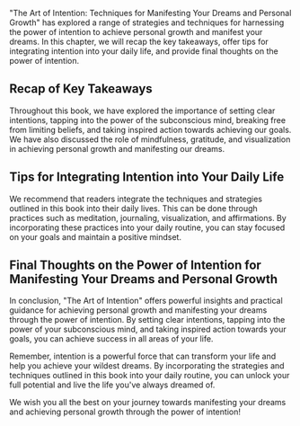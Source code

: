 

"The Art of Intention: Techniques for Manifesting Your Dreams and Personal Growth" has explored a range of strategies and techniques for harnessing the power of intention to achieve personal growth and manifest your dreams. In this chapter, we will recap the key takeaways, offer tips for integrating intention into your daily life, and provide final thoughts on the power of intention.

Recap of Key Takeaways
----------------------

Throughout this book, we have explored the importance of setting clear intentions, tapping into the power of the subconscious mind, breaking free from limiting beliefs, and taking inspired action towards achieving our goals. We have also discussed the role of mindfulness, gratitude, and visualization in achieving personal growth and manifesting our dreams.

Tips for Integrating Intention into Your Daily Life
---------------------------------------------------

We recommend that readers integrate the techniques and strategies outlined in this book into their daily lives. This can be done through practices such as meditation, journaling, visualization, and affirmations. By incorporating these practices into your daily routine, you can stay focused on your goals and maintain a positive mindset.

Final Thoughts on the Power of Intention for Manifesting Your Dreams and Personal Growth
----------------------------------------------------------------------------------------

In conclusion, "The Art of Intention" offers powerful insights and practical guidance for achieving personal growth and manifesting your dreams through the power of intention. By setting clear intentions, tapping into the power of your subconscious mind, and taking inspired action towards your goals, you can achieve success in all areas of your life.

Remember, intention is a powerful force that can transform your life and help you achieve your wildest dreams. By incorporating the strategies and techniques outlined in this book into your daily routine, you can unlock your full potential and live the life you've always dreamed of.

We wish you all the best on your journey towards manifesting your dreams and achieving personal growth through the power of intention!